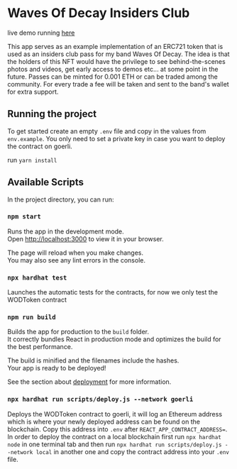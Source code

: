 # Waves Of Decay Insiders Club

live demo running [here](https://nft-demo-nebit.vercel.app/)

This app serves as an example implementation of an ERC721 token that is used as an insiders club pass for my band Waves Of Decay. The idea is that the holders of this NFT would have the privilege to see behind-the-scenes photos and videos, get early access to demos etc... at some point in the future. Passes can be minted for 0.001 ETH or can be traded among the community. For every trade a fee will be taken and sent to the band's wallet for extra support.

## Running the project

To get started create an empty `.env` file and copy in the values from `env.example`. You only need to set a private key in case you want to deploy the contract on goerli.

run `yarn install`

## Available Scripts

In the project directory, you can run:

### `npm start`

Runs the app in the development mode.\
Open [http://localhost:3000](http://localhost:3000) to view it in your browser.

The page will reload when you make changes.\
You may also see any lint errors in the console.

### `npx hardhat test`

Launches the automatic tests for the contracts, for now we only test the WODToken contract

### `npm run build`

Builds the app for production to the `build` folder.\
It correctly bundles React in production mode and optimizes the build for the best performance.

The build is minified and the filenames include the hashes.\
Your app is ready to be deployed!

See the section about [deployment](https://facebook.github.io/create-react-app/docs/deployment) for more information.

### `npx hardhat run scripts/deploy.js --network goerli`

Deploys the WODToken contract to goerli, it will log an Ethereum address which is where your newly deployed address can be found on the blockchain. Copy this address into `.env` after `REACT_APP_CONTRACT_ADDRESS=`. In order to deploy the contract on a local blockchain first run `npx hardhat node` in one terminal tab and then run `npx hardhat run scripts/deploy.js --network local` in another one and copy the contract address into your `.env` file.
